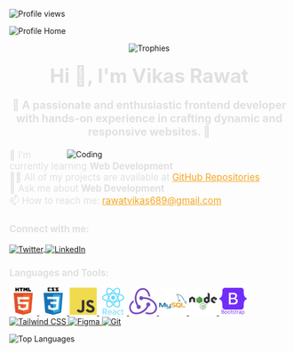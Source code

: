 <p align="left">
  <img src="https://komarev.com/ghpvc/?username=vikas-rawat1&label=Profile%20views&color=0e75b6&style=flat" alt="Profile views" />
</p>

<p align="left">
  <img src="https://github.com/user-attachments/assets/abdd9e60-2a45-41fe-aeb7-89844e3c60bf" alt="Profile Home" />
</p>


<p align="center">
  <img src="https://github-profile-trophy.vercel.app/?username=vikas-rawat1&theme=tokyonight&no-frame=true&no-bg=true&style=flat" alt="Trophies" />
</p>

<h1 align="center" style="font-size: 2.5em; color: #e0e0e0; font-weight: bold; margin: 20px 0;">
  Hi 👋, I'm Vikas Rawat
</h1>

<h3 align="center" style="font-size: 1.4em; color: #e0e0e0; margin: 20px 0;">
  🚀 A passionate and enthusiastic frontend developer with hands-on experience in crafting dynamic and responsive websites. 🚀
</h3>

<img align="right" alt="Coding" width="400" src="https://media.tenor.com/rePDfDWO3XoAAAAd/hacking.gif">

<ul style="list-style-type: none; padding: 0; color: #e0e0e0; font-size: 1.2em;">
  <li>🌱 I’m currently learning <strong>Web Development</strong></li>
  <li>👨‍💻 All of my projects are available at <a href="https://github.com/Vikas-rawat1?tab=repositories" style="color: #f5a623;">GitHub Repositories</a></li>
  <li>💬 Ask me about <strong>Web Development</strong></li>
  <li>📫 How to reach me: <a href="mailto:rawatvikas689@gmail.com" style="color: #f5a623;">rawatvikas689@gmail.com</a></li>
</ul>

<h3 align="left" style="color: #e0e0e0; font-size: 1.2em;">Connect with me:</h3>
<p align="left">
  <a href="https://twitter.com/@vikasrawat6565" target="blank">
    <img align="center" src="https://raw.githubusercontent.com/rahuldkjain/github-profile-readme-generator/master/src/images/icons/Social/twitter.svg" alt="Twitter" height="30" width="30" />
  </a>
  <a href="https://www.linkedin.com/in/vikas-rawat1/" target="blank">
    <img align="center" src="https://raw.githubusercontent.com/rahuldkjain/github-profile-readme-generator/master/src/images/icons/Social/linked-in-alt.svg" alt="LinkedIn" height="30" width="30" />
  </a>
</p>

<h3 align="left" style="color: #e0e0e0; font-size: 1.2em;">Languages and Tools:</h3>
<p align="left">
  <a href="https://www.w3.org/html/" target="_blank" rel="noreferrer">
    <img src="https://raw.githubusercontent.com/devicons/devicon/master/icons/html5/html5-original-wordmark.svg" alt="HTML5" width="50" height="50"/>
  </a>
  
  <a href="https://www.w3schools.com/css/" target="_blank" rel="noreferrer">
    <img src="https://raw.githubusercontent.com/devicons/devicon/master/icons/css3/css3-original-wordmark.svg" alt="CSS3" width="50" height="50"/>
  </a>
  
  <a href="https://developer.mozilla.org/en-US/docs/Web/JavaScript" target="_blank" rel="noreferrer">
    <img src="https://raw.githubusercontent.com/devicons/devicon/master/icons/javascript/javascript-original.svg" alt="JavaScript" width="50" height="50"/>
  </a>
  
  <a href="https://reactjs.org/" target="_blank" rel="noreferrer">
    <img src="https://raw.githubusercontent.com/devicons/devicon/master/icons/react/react-original-wordmark.svg" alt="React" width="50" height="50"/>
  </a>
  
  <a href="https://redux.js.org" target="_blank" rel="noreferrer">
    <img src="https://raw.githubusercontent.com/devicons/devicon/master/icons/redux/redux-original.svg" alt="Redux" width="50" height="50"/>
  </a>
  
  <a href="https://www.mysql.com/" target="_blank" rel="noreferrer">
    <img src="https://raw.githubusercontent.com/devicons/devicon/master/icons/mysql/mysql-original-wordmark.svg" alt="MySQL" width="50" height="50"/>
  </a>
  
  <a href="https://nodejs.org" target="_blank" rel="noreferrer">
    <img src="https://raw.githubusercontent.com/devicons/devicon/master/icons/nodejs/nodejs-original-wordmark.svg" alt="Node.js" width="50" height="50"/>
  </a>
  
  <a href="https://getbootstrap.com" target="_blank" rel="noreferrer">
    <img src="https://raw.githubusercontent.com/devicons/devicon/master/icons/bootstrap/bootstrap-plain-wordmark.svg" alt="Bootstrap" width="50" height="50"/>
  </a>
  
  <a href="https://tailwindcss.com/" target="_blank" rel="noreferrer">
    <img src="https://www.vectorlogo.zone/logos/tailwindcss/tailwindcss-icon.svg" alt="Tailwind CSS" width="50" height="50"/>
  </a>
  
  <a href="https://www.figma.com/" target="_blank" rel="noreferrer">
    <img src="https://www.vectorlogo.zone/logos/figma/figma-icon.svg" alt="Figma" width="50" height="50"/>
  </a>
  
  <a href="https://git-scm.com/" target="_blank" rel="noreferrer">
    <img src="https://www.vectorlogo.zone/logos/git-scm/git-scm-icon.svg" alt="Git" width="50" height="50"/>
  </a>
</p>

<p align="center">
  <img align="left" src="https://github-readme-stats.vercel.app/api/top-langs?username=vikas-rawat1&show_icons=true&locale=en&layout=compact&theme=tokyonight" alt="Top Languages" />
</p>
